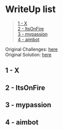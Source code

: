 # WriteUp list
>
>  [1 - X](#1_X) \
>  [2 - ItsOnFire](#2_ItsOnFire) \
>  [3 - mypassion](#3_mypassion) \
>  [4 - aimbot](#4_aimbot)
>

Original Challenges: [here](http//flare-on.com/files/Flare-On10_Challenges.zip) \
Original Solution: [here](https//www.mandiant.com/resources/flare-on-10-challenge-solutions)

## <a name="1_X"></a> 1 - X 

## <a name="2_ItsOnFire"></a> 2 - ItsOnFire

## <a name="3_mypassion"></a> 3 - mypassion

## <a name="4_aimbot"></a> 4 - aimbot

